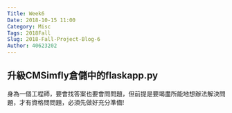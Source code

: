 ```yaml
---
Title: Week6
Date: 2018-10-15 11:00
Category: Misc
Tags: 2018Fall
Slug: 2018-Fall-Project-Blog-6
Author: 40623202
---
```




<!-- PELICAN_END_SUMMARY -->

升級CMSimfly倉儲中的flaskapp.py
----
身為一個工程師，要會找答案也要會問問題，但前提是要竭盡所能地想辦法解決問題，才有資格問問題，必須先做好充分準備!



